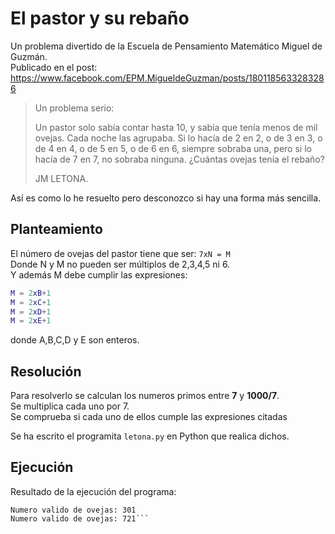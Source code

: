 # El pastor y su rebaño

Un problema divertido de la Escuela de Pensamiento Matemático Miguel de Guzmán.  
Publicado en el post: https://www.facebook.com/EPM.MigueldeGuzman/posts/1801185633283286
  
> Un problema serio:
>
> Un pastor solo sabía contar hasta 10, y sabía que tenía menos de mil ovejas. Cada noche las agrupaba. Si lo hacía de 2 en 2, o de 3 en 3, o de 4 en 4, o de 5 en 5, o de 6 en 6, siempre sobraba una, pero si lo hacía de 7 en 7, no sobraba ninguna. ¿Cuántas ovejas tenía el rebaño?
>
> JM LETONA.

Así es como lo he resuelto pero desconozco si hay una forma más sencilla.

## Planteamiento
El número de ovejas del pastor tiene que ser: `7xN = M`  
Donde N y M no pueden ser múltiplos de 2,3,4,5 ni 6.  
Y además M debe cumplir las expresiones:
```M = 2xA+1
M = 2xB+1
M = 2xC+1
M = 2xD+1
M = 2xE+1
```  

donde A,B,C,D y E son enteros.

## Resolución
Para resolverlo se calculan los numeros primos entre **7** y **1000/7**.  
Se multiplica cada uno por 7.  
Se comprueba si cada uno de ellos cumple las expresiones citadas  

Se ha escrito el programita `letona.py` en Python que realica dichos.  

## Ejecución
Resultado de la ejecución del programa:  
```$ python problema-ovejas-letona.py 
Numero valido de ovejas: 301
Numero valido de ovejas: 721```
